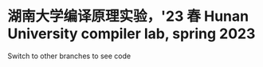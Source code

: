 # 湖南大学编译原理实验，'23 春 Hunan University compiler lab, spring 2023

Switch to other branches to see code
